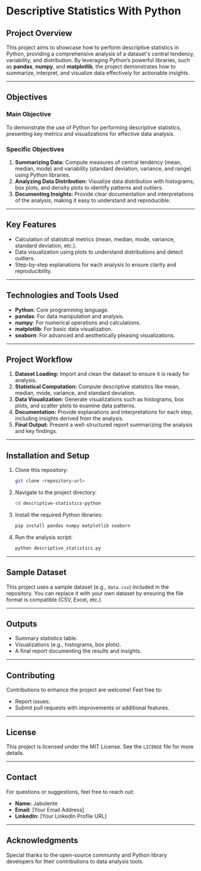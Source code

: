 # Descriptive Statistics With Python 

## **Project Overview**
This project aims to showcase how to perform descriptive statistics in Python, providing a comprehensive analysis of a dataset's central tendency, variability, and distribution. By leveraging Python’s powerful libraries, such as **pandas**, **numpy**, and **matplotlib**, the project demonstrates how to summarize, interpret, and visualize data effectively for actionable insights.

---

## **Objectives**

### **Main Objective**
To demonstrate the use of Python for performing descriptive statistics, presenting key metrics and visualizations for effective data analysis.

### **Specific Objectives**
1. **Summarizing Data:** Compute measures of central tendency (mean, median, mode) and variability (standard deviation, variance, and range) using Python libraries.
2. **Analyzing Data Distribution:** Visualize data distribution with histograms, box plots, and density plots to identify patterns and outliers.
3. **Documenting Insights:** Provide clear documentation and interpretations of the analysis, making it easy to understand and reproducible.

---

## **Key Features**
- Calculation of statistical metrics (mean, median, mode, variance, standard deviation, etc.).
- Data visualization using plots to understand distributions and detect outliers.
- Step-by-step explanations for each analysis to ensure clarity and reproducibility.

---

## **Technologies and Tools Used**
- **Python**: Core programming language.
- **pandas**: For data manipulation and analysis.
- **numpy**: For numerical operations and calculations.
- **matplotlib**: For basic data visualization.
- **seaborn**: For advanced and aesthetically pleasing visualizations.

---

## **Project Workflow**
1. **Dataset Loading:** Import and clean the dataset to ensure it is ready for analysis.
2. **Statistical Computation:** Compute descriptive statistics like mean, median, mode, variance, and standard deviation.
3. **Data Visualization:** Generate visualizations such as histograms, box plots, and scatter plots to examine data patterns.
4. **Documentation:** Provide explanations and interpretations for each step, including insights derived from the analysis.
5. **Final Output:** Present a well-structured report summarizing the analysis and key findings.

---

## **Installation and Setup**

1. Clone this repository:
   ```bash
   git clone <repository-url>
   ```

2. Navigate to the project directory:
   ```bash
   cd descriptive-statistics-python
   ```

3. Install the required Python libraries:
   ```bash
   pip install pandas numpy matplotlib seaborn
   ```

4. Run the analysis script:
   ```bash
   python descriptive_statistics.py
   ```

---

## **Sample Dataset**
This project uses a sample dataset (e.g., `data.csv`) included in the repository. You can replace it with your own dataset by ensuring the file format is compatible (CSV, Excel, etc.).

---

## **Outputs**
- Summary statistics table.
- Visualizations (e.g., histograms, box plots).
- A final report documenting the results and insights.

---

## **Contributing**
Contributions to enhance the project are welcome! Feel free to:
- Report issues.
- Submit pull requests with improvements or additional features.

---

## **License**
This project is licensed under the MIT License. See the `LICENSE` file for more details.

---

## **Contact**
For questions or suggestions, feel free to reach out:
- **Name:** Jabulente
- **Email:** [Your Email Address]
- **LinkedIn:** [Your LinkedIn Profile URL]

---

## **Acknowledgments**
Special thanks to the open-source community and Python library developers for their contributions to data analysis tools.

